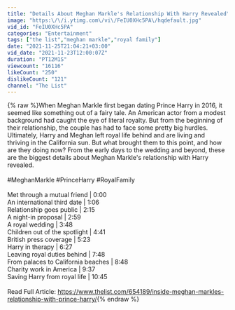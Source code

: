 ```yaml
---
title: "Details About Meghan Markle's Relationship With Harry Revealed"
image: "https:\/\/i.ytimg.com\/vi\/FeIU0XHc5PA\/hqdefault.jpg"
vid_id: "FeIU0XHc5PA"
categories: "Entertainment"
tags: ["the list","meghan markle","royal family"]
date: "2021-11-25T21:04:21+03:00"
vid_date: "2021-11-23T12:00:07Z"
duration: "PT12M1S"
viewcount: "16116"
likeCount: "250"
dislikeCount: "121"
channel: "The List"
---
```

{% raw %}When Meghan Markle first began dating Prince Harry in 2016, it seemed like something out of a fairy tale. An American actor from a modest background had caught the eye of literal royalty. But from the beginning of their relationship, the couple has had to face some pretty big hurdles.<br />Ultimately, Harry and Meghan left royal life behind and are living and thriving in the California sun. But what brought them to this point, and how are they doing now? From the early days to the wedding and beyond, these are the biggest details about Meghan Markle's relationship with Harry revealed.<br /><br />#MeghanMarkle #PrinceHarry #RoyalFamily<br /><br />Met through a mutual friend | 0:00<br />An international third date | 1:06<br />Relationship goes public | 2:15<br />A night-in proposal | 2:59<br />A royal wedding | 3:48<br />Children out of the spotlight | 4:41<br />British press coverage | 5:23<br />Harry in therapy | 6:27<br />Leaving royal duties behind | 7:48<br />From palaces to California beaches | 8:48<br />Charity work in America | 9:37<br />Saving Harry from royal life | 10:45<br /><br />Read Full Article: <a rel="nofollow" target="blank" href="https://www.thelist.com/654189/inside-meghan-markles-relationship-with-prince-harry/">https://www.thelist.com/654189/inside-meghan-markles-relationship-with-prince-harry/</a>{% endraw %}

